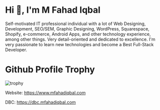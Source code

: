 # Hi 👋, I'm M Fahad Iqbal

Self-motivated IT professional individual with a lot of Web Designing, Development, SEO/SEM, Graphic Designing, WordPress, Squarespace, Shopify, e-commerce, Android Apps, and other technology experience, among other things. Very detail-oriented and dedicated to excellence. I'm very passionate to learn new technologies and become a Best Full-Stack Developer.

# Github Profile Trophy
![trophy](https://github-profile-trophy.vercel.app/?username=mfahadiqbalofcl&theme=dracula&column=-1)

Website: https://www.mfahadiqbal.com

DBC: https://dbc.mfahadiqbal.com
